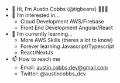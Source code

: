 - 👋 Hi, I’m Austin Cobbs (@tigbeans) 👨🏽‍💻
- 👀 I’m interested in...
  - Cloud Development AWS/Firebase
  - Front End Development Angular/React
- 🌱 I’m currently learning...
  - More AWS Skills (theres a lot to know)
  - Forever learning Javascript/Typescript
  - React/NextJs
- 📫 How to reach me
  - Email: austin.cobbs.dev@gmail.com
  - Twitter: @austincobbs_dev

<!---
tigbeans/tigbeans is a ✨ special ✨ repository because its `README.md` (this file) appears on your GitHub profile.
You can click the Preview link to take a look at your changes.
--->
